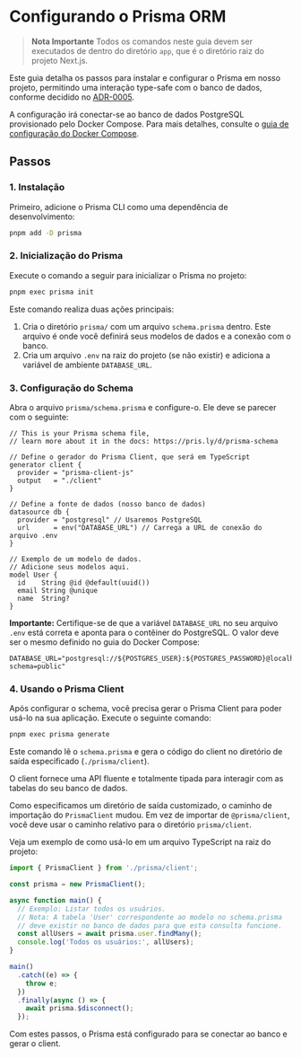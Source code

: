 # Configurando o Prisma ORM

> **Nota Importante**
> Todos os comandos neste guia devem ser executados de dentro do diretório `app`, que é o diretório raiz do projeto Next.js.

Este guia detalha os passos para instalar e configurar o Prisma em nosso projeto, permitindo uma interação type-safe com o banco de dados, conforme decidido no [ADR-0005](../ADR/0005-use-prisma-orm.md).

A configuração irá conectar-se ao banco de dados PostgreSQL provisionado pelo Docker Compose. Para mais detalhes, consulte o [guia de configuração do Docker Compose](./configuring-docker-compose.md).

## Passos

### 1. Instalação

Primeiro, adicione o Prisma CLI como uma dependência de desenvolvimento:

```bash
pnpm add -D prisma
```

### 2. Inicialização do Prisma

Execute o comando a seguir para inicializar o Prisma no projeto:

```bash
pnpm exec prisma init
```

Este comando realiza duas ações principais:
1.  Cria o diretório `prisma/` com um arquivo `schema.prisma` dentro. Este arquivo é onde você definirá seus modelos de dados e a conexão com o banco.
2.  Cria um arquivo `.env` na raiz do projeto (se não existir) e adiciona a variável de ambiente `DATABASE_URL`.

### 3. Configuração do Schema

Abra o arquivo `prisma/schema.prisma` e configure-o. Ele deve se parecer com o seguinte:

```prisma
// This is your Prisma schema file,
// learn more about it in the docs: https://pris.ly/d/prisma-schema

// Define o gerador do Prisma Client, que será em TypeScript
generator client {
  provider = "prisma-client-js"
  output   = "./client"
}

// Define a fonte de dados (nosso banco de dados)
datasource db {
  provider = "postgresql" // Usaremos PostgreSQL
  url      = env("DATABASE_URL") // Carrega a URL de conexão do arquivo .env
}

// Exemplo de um modelo de dados.
// Adicione seus modelos aqui.
model User {
  id    String @id @default(uuid())
  email String @unique
  name  String?
}
```

**Importante:** Certifique-se de que a variável `DATABASE_URL` no seu arquivo `.env` está correta e aponta para o contêiner do PostgreSQL. O valor deve ser o mesmo definido no guia do Docker Compose:

```env
DATABASE_URL="postgresql://${POSTGRES_USER}:${POSTGRES_PASSWORD}@localhost:${POSTGRES_PORT}/${POSTGRES_DB}?schema=public"
```

### 4. Usando o Prisma Client

Após configurar o schema, você precisa gerar o Prisma Client para poder usá-lo na sua aplicação. Execute o seguinte comando:

```bash
pnpm exec prisma generate
```

Este comando lê o `schema.prisma` e gera o código do client no diretório de saída especificado (`./prisma/client`).

O client fornece uma API fluente e totalmente tipada para interagir com as tabelas do seu banco de dados.

Como especificamos um diretório de saída customizado, o caminho de importação do `PrismaClient` mudou. Em vez de importar de `@prisma/client`, você deve usar o caminho relativo para o diretório `prisma/client`.

Veja um exemplo de como usá-lo em um arquivo TypeScript na raiz do projeto:

```typescript
import { PrismaClient } from './prisma/client';

const prisma = new PrismaClient();

async function main() {
  // Exemplo: Listar todos os usuários.
  // Nota: A tabela 'User' correspondente ao modelo no schema.prisma
  // deve existir no banco de dados para que esta consulta funcione.
  const allUsers = await prisma.user.findMany();
  console.log('Todos os usuários:', allUsers);
}

main()
  .catch((e) => {
    throw e;
  })
  .finally(async () => {
    await prisma.$disconnect();
  });
```

Com estes passos, o Prisma está configurado para se conectar ao banco e gerar o client.
